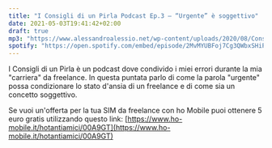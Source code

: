 ```yaml
---
title: "I Consigli di un Pirla Podcast Ep.3 – “Urgente” è soggettivo"
date: 2021-05-03T19:41:42+02:00
draft: true
mp3: "https://www.alessandroalessio.net/wp-content/uploads/2020/08/Consigli_di_un_pirla_EP_3.mp3"
spotify: "https://open.spotify.com/embed/episode/2MvMYUBFoj7Cg3QWbxSHiP"
---
```


I Consigli di un Pirla è un podcast dove condivido i miei errori durante la mia "carriera" da freelance. In questa puntata parlo di come la parola "urgente" possa condizionare lo stato d'ansia di un freelance e di come sia un concetto soggettivo.

Se vuoi un'offerta per la tua SIM da freelance con ho Mobile puoi ottenere 5 euro gratis utilizzando questo link: [https://www.ho-mobile.it/hotantiamici/00A9GT](https://www.ho-mobile.it/hotantiamici/00A9GT)
